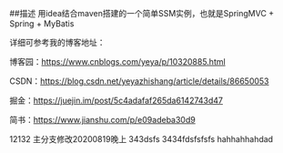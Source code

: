 ##描述
用idea结合maven搭建的一个简单SSM实例，也就是SpringMVC + Spring + MyBatis

详细可参考我的博客地址：

博客园：https://www.cnblogs.com/yeya/p/10320885.html

CSDN：https://blog.csdn.net/yeyazhishang/article/details/86650053

掘金：https://juejin.im/post/5c4adafaf265da6142743d47

简书：https://www.jianshu.com/p/e09adeba30d9


12132
主分支修改20200819晚上
343dsfs
3434fdsfsfsfs
hahhahhahdad
